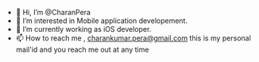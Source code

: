 - 👋 Hi, I’m @CharanPera
- 👀 I’m interested in Mobile application developement.
- 🌱 I’m currently working as iOS developer.
- 📫 How to reach me , charankumar.pera@gmail.com this is my personal mail'id and you reach me out at any time

<!---
CharanPera/CharanPera is a ✨ special ✨ repository because its `README.md` (this file) appears on your GitHub profile.
You can click the Preview link to take a look at your changes.
--->
